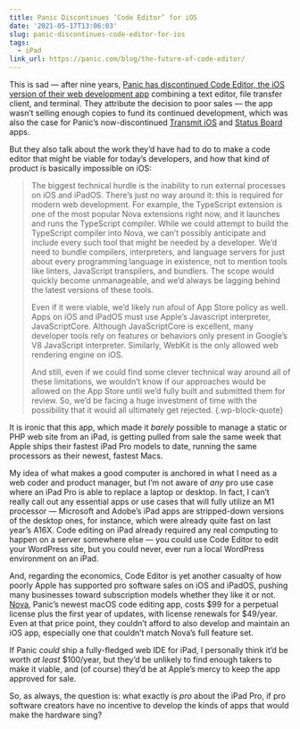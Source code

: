 ```yaml
---
title: Panic Discontinues ‘Code Editor’ for iOS
date: '2021-05-17T13:06:03'
slug: panic-discontinues-code-editor-for-ios
tags:
  - iPad
link_url: https://panic.com/blog/the-future-of-code-editor/
---
```


This is sad — after nine years, [Panic has discontinued Code Editor, the iOS version of their web development app](https://panic.com/blog/the-future-of-code-editor/) combining a text editor, file transfer client, and terminal. They attribute the decision to poor sales — the app wasn’t selling enough copies to fund its continued development, which was also the case for Panic’s now-discontinued [Transmit iOS](https://panic.com/blog/the-future-of-transmit-ios/) and [Status Board](https://panic.com/blog/the-future-of-status-board/) apps.

But they also talk about the work they’d have had to do to make a code editor that might be viable for today’s developers, and how that kind of product is basically impossible on iOS:

> The biggest technical hurdle is the inability to run external processes on iOS and iPadOS. There’s just no way around it: this is required for modern web development. For example, the TypeScript extension is one of the most popular Nova extensions right now, and it launches and runs the TypeScript compiler. While we could attempt to build the TypeScript compiler into Nova, we can’t possibly anticipate and include every such tool that might be needed by a developer. We’d need to bundle compilers, interpreters, and language servers for just about every programming language in existence, not to mention tools like linters, JavaScript transpilers, and bundlers. The scope would quickly become unmanageable, and we’d always be lagging behind the latest versions of these tools.
> 
> Even if it were viable, we’d likely run afoul of App Store policy as well. Apps on iOS and iPadOS must use Apple’s Javascript interpreter, JavaScriptCore. Although JavaScriptCore is excellent, many developer tools rely on features or behaviors only present in Google’s V8 JavaScript interpreter. Similarly, WebKit is the only allowed web rendering engine on iOS. 
> 
> And still, even if we could find some clever technical way around all of these limitations, we wouldn’t know if our approaches would be allowed on the App Store until we’d fully built and submitted them for review. So, we’d be facing a huge investment of time with the possibility that it would all ultimately get rejected.
{.wp-block-quote}

It is ironic that this app, which made it _barely_ possible to manage a static or PHP web site from an iPad, is getting pulled from sale the same week that Apple ships their fastest iPad Pro models to date, running the same processors as their newest, fastest Macs. 

My idea of what makes a good computer is anchored in what I need as a web coder and product manager, but I’m not aware of _any_ pro use case where an iPad Pro is able to replace a laptop or desktop. In fact, I can’t really call out any essential apps or use cases that will fully utilize an M1 processor — Microsoft and Adobe’s iPad apps are stripped-down versions of the desktop ones, for instance, which were already quite fast on last year’s A16X. Code editing on iPad already required any real computing to happen on a server somewhere else — you could use Code Editor to edit your WordPress site, but you could never, ever run a local WordPress environment on an iPad.

And, regarding the economics, Code Editor is yet another casualty of how poorly Apple has supported pro software sales on iOS and iPadOS, pushing many businesses toward subscription models whether they like it or not. <a href="http://nova.app" data-type="URL" data-id="nova.app">Nova</a>, Panic’s newest macOS code editing app, costs $99 for a perpetual license plus the first year of updates, with license renewals for $49/year. Even at that price point, they couldn’t afford to also develop and maintain an iOS app, especially one that couldn’t match Nova’s full feature set.

If Panic _could_ ship a fully-fledged web IDE for iPad, I personally think it’d be worth _at least_ $100/year, but they’d be unlikely to find enough takers to make it viable, and (of course) they’d be at Apple’s mercy to keep the app approved for sale.

So, as always, the question is: what exactly is _pro_ about the iPad Pro, if pro software creators have no incentive to develop the kinds of apps that would make the hardware sing?
